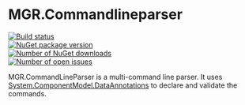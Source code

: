 MGR.Commandlineparser
=================
[![Build status](http://img.shields.io/appveyor/ci/mgrosperrin/commandlineparser.svg)](https://ci.appveyor.com/project/mgrosperrin/commandlineparser)  
[![NuGet package version](http://img.shields.io/nuget/v/MGR.CommandLineParser.svg)](http://www.nuget.org/packages/MGR.CommandLineParser/)  
[![Number of NuGet downloads](http://img.shields.io/nuget/dt/MGR.CommandLineParser.svg)](http://www.nuget.org/stats/packages/MGR.CommandLineParser?groupby=Version)  
[![Number of open issues](http://img.shields.io/github/issues/mgrosperrin/commandlineparser.svg)](https://github.com/mgrosperrin/commandlineparser/issues)

MGR.CommandLineParser is a multi-command line parser. It uses [System.ComponentModel.DataAnnotations](http://msdn.microsoft.com/fr-fr/library/system.componentmodel.dataannotations.aspx) to declare and validate the commands.
